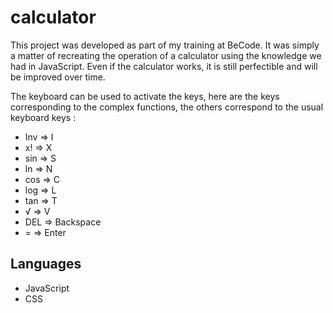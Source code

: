# calculator

This project was developed as part of my training at BeCode.
It was simply a matter of recreating the operation of a calculator using the knowledge we had in JavaScript.
Even if the calculator works, it is still perfectible and will be improved over time.

The keyboard can be used to activate the keys, here are the keys corresponding to the complex functions, the others correspond to the usual keyboard keys :
- Inv => I
- x! => X
- sin => S
- ln => N
- cos => C
- log => L
- tan => T
- √ => V
- DEL => Backspace
- = => Enter

## Languages

- JavaScript
- CSS
